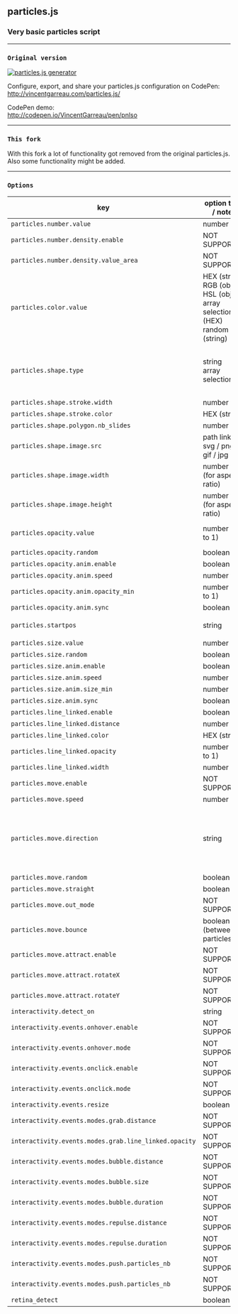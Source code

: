 ## particles.js

### Very basic particles script

------------------------------
### `Original version`

<a href="http://vincentgarreau.com/particles.js/" target="_blank"><img src="http://vincentgarreau.com/particles.js/assets/img/github-screen.jpg" alt="particles.js generator" /></a>

Configure, export, and share your particles.js configuration on CodePen: <br />
http://vincentgarreau.com/particles.js/

CodePen demo: <br />
http://codepen.io/VincentGarreau/pen/pnlso

-------------------------------
### `This fork`

With this fork a lot of functionality got removed from the original particles.js. Also some functionality might be added.

-------------------------------

### `Options`

key | option type / notes | example
----|---------|------
`particles.number.value` | number | `40`
`particles.number.density.enable` | NOT SUPPORTED
`particles.number.density.value_area` | NOT SUPPORTED
`particles.color.value` | HEX (string) <br /> RGB (object) <br /> HSL (object) <br /> array selection (HEX) <br /> random (string) | `"#b61924"` <br /> `{r:182, g:25, b:36}` <br />  `{h:356, s:76, l:41}` <br /> `["#b61924", "#333333", "999999"]` <br /> `"random"`
`particles.shape.type` | string <br /> array selection | `"circle"` <br /> `"edge"` <br /> `"triangle"` <br /> `"polygon"` <br /> `"star"` <br /> `"image"` <br /> `["circle", "triangle", "image"]`
`particles.shape.stroke.width` | number | `2`
`particles.shape.stroke.color` | HEX (string) | `"#222222"`
`particles.shape.polygon.nb_slides` | number | `5`
`particles.shape.image.src` | path link <br /> svg / png / gif / jpg | `"assets/img/yop.svg"` <br /> `"http://mywebsite.com/assets/img/yop.png"`
`particles.shape.image.width` | number <br />(for aspect ratio) | `100`
`particles.shape.image.height` | number <br />(for aspect ratio) | `100`
`particles.opacity.value` | number (0 to 1) | `0.75`<br />In VincentGareau version not functional<br/>but here it is
`particles.opacity.random` | boolean | `true` / `false` 
`particles.opacity.anim.enable` | boolean | `true` / `false` 
`particles.opacity.anim.speed` | number | `3`
`particles.opacity.anim.opacity_min` | number (0 to 1) | `0.25`
`particles.opacity.anim.sync` | boolean | `true` / `false`
`particles.startpos` | string | `"random"` <br /> `"raster"` <br /> `"rasterstrict"` 
`particles.size.value` | number | `20`
`particles.size.random` | boolean | `true` / `false` 
`particles.size.anim.enable` | boolean | `true` / `false` 
`particles.size.anim.speed` | number | `3`
`particles.size.anim.size_min` | number | `0.25`
`particles.size.anim.sync` | boolean | `true` / `false`
`particles.line_linked.enable` | boolean | `true` / `false`
`particles.line_linked.distance` | number | `150`
`particles.line_linked.color` | HEX (string) | `#ffffff`
`particles.line_linked.opacity` | number (0 to 1) | `0.5`
`particles.line_linked.width` | number | `1.5`
`particles.move.enable` | NOT SUPPORTED
`particles.move.speed` | number | `4`
`particles.move.direction` | string | `"none"` <br /> `"top"` <br /> `"top-right"` <br /> `"right"` <br /> `"bottom-right"` <br /> `"bottom"` <br /> `"bottom-left"` <br /> `"left"` <br /> `"top-left"`
`particles.move.random` | boolean | `true` / `false`
`particles.move.straight` | boolean | `true` / `false`
`particles.move.out_mode` | NOT SUPPORTED
`particles.move.bounce` | boolean <br /> (between particles) | `true` / `false`
`particles.move.attract.enable` | NOT SUPPORTED
`particles.move.attract.rotateX` | NOT SUPPORTED
`particles.move.attract.rotateY` | NOT SUPPORTED
`interactivity.detect_on` | string | `"canvas", "window"`
`interactivity.events.onhover.enable` | NOT SUPPORTED
`interactivity.events.onhover.mode` | NOT SUPPORTED
`interactivity.events.onclick.enable` | NOT SUPPORTED
`interactivity.events.onclick.mode` | NOT SUPPORTED
`interactivity.events.resize` | boolean | `true` / `false`
`interactivity.events.modes.grab.distance` | NOT SUPPORTED
`interactivity.events.modes.grab.line_linked.opacity` | NOT SUPPORTED
`interactivity.events.modes.bubble.distance` | NOT SUPPORTED
`interactivity.events.modes.bubble.size` | NOT SUPPORTED
`interactivity.events.modes.bubble.duration` | NOT SUPPORTED
`interactivity.events.modes.repulse.distance` | NOT SUPPORTED
`interactivity.events.modes.repulse.duration` | NOT SUPPORTED
`interactivity.events.modes.push.particles_nb` | NOT SUPPORTED
`interactivity.events.modes.push.particles_nb` | NOT SUPPORTED
`retina_detect` | boolean | `true` / `false`
